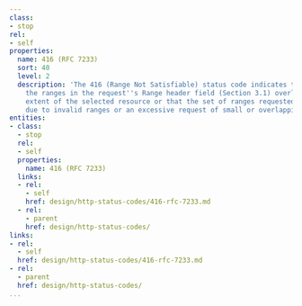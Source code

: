 ```yaml
---
class:
- stop
rel:
- self
properties:
  name: 416 (RFC 7233)
  sort: 40
  level: 2
  description: 'The 416 (Range Not Satisfiable) status code indicates that none of
    the ranges in the request''s Range header field (Section 3.1) overlap the current
    extent of the selected resource or that the set of ranges requested has been rejected
    due to invalid ranges or an excessive request of small or overlapping ranges. '
entities:
- class:
  - stop
  rel:
  - self
  properties:
    name: 416 (RFC 7233)
  links:
  - rel:
    - self
    href: design/http-status-codes/416-rfc-7233.md
  - rel:
    - parent
    href: design/http-status-codes/
links:
- rel:
  - self
  href: design/http-status-codes/416-rfc-7233.md
- rel:
  - parent
  href: design/http-status-codes/
...
```

